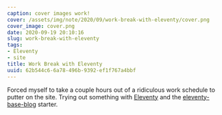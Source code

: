 ```yaml
---
caption: cover images work!
cover: /assets/img/note/2020/09/work-break-with-eleventy/cover.png
cover_image: cover.png
date: 2020-09-19 20:10:16
slug: work-break-with-eleventy
tags:
- Eleventy
- site
title: Work Break with Eleventy
uuid: 62b544c6-6a78-496b-9392-ef1f767a4bbf
---
```


[Eleventy]: https://11ty.dev
[eleventy-base-blog]: https://github.com/11ty/eleventy-base-blog

Forced myself to take a couple hours out of a ridiculous work schedule to putter on the site.
Trying out something with [Eleventy][] and the [eleventy-base-blog][] starter.